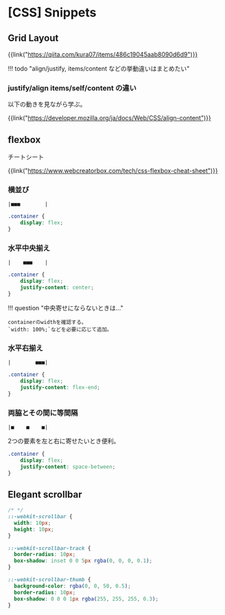 # [CSS] Snippets


Grid Layout
-----------

{{link("https://qiita.com/kura07/items/486c19045aab8090d6d9")}}

!!! todo "align/justify, items/content などの挙動違いはまとめたい"


### justify/align items/self/content の違い

以下の動きを見ながら学ぶ。

{{link("https://developer.mozilla.org/ja/docs/Web/CSS/align-content")}}


flexbox
-------

チートシート

{{link("https://www.webcreatorbox.com/tech/css-flexbox-cheat-sheet")}}

### 横並び

```
|■■■        |
```

```css
.container {
    display: flex;
}
```

### 水平中央揃え

```
|    ■■■    |
```

```css
.container {
    display: flex;
    justify-content: center;
}
```

!!! question "中央寄せにならないときは..."

    containerのwidthを確認する。
    `width: 100%;`などを必要に応じて追加。


### 水平右揃え

```
|        ■■■|
```

```css
.container {
    display: flex;
    justify-content: flex-end;
}
```

### 両脇とその間に等間隔

```
|■    ■    ■|
```

2つの要素を左と右に寄せたいとき便利。

```css
.container {
    display: flex;
    justify-content: space-between;
}
```


Elegant scrollbar
-----------------

```css
/* */
::-webkit-scrollbar {
  width: 10px;
  height: 10px;
}

::-webkit-scrollbar-track {
  border-radius: 10px;
  box-shadow: inset 0 0 5px rgba(0, 0, 0, 0.1);
}

::-webkit-scrollbar-thumb {
  background-color: rgba(0, 0, 50, 0.5);
  border-radius: 10px;
  box-shadow: 0 0 0 1px rgba(255, 255, 255, 0.3);
}
```
